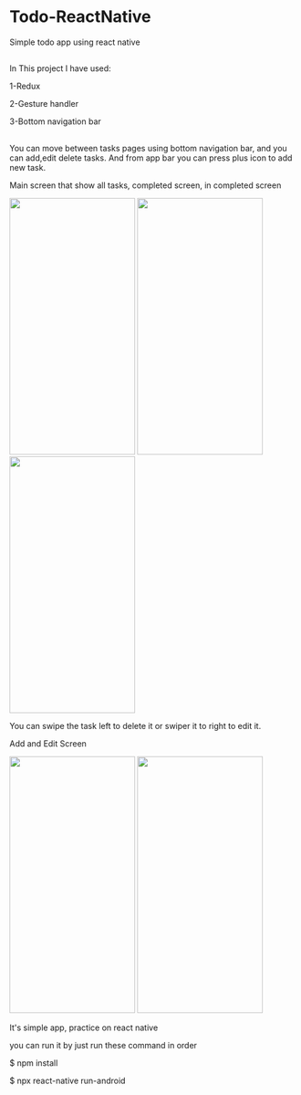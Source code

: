 # Todo-ReactNative
Simple todo app using react native
## 
In This project I have used:

1-Redux

2-Gesture handler

3-Bottom navigation bar

##
You can move between tasks pages using bottom navigation bar, and you can add,edit delete tasks.
And from app bar you can press plus icon to add new task.

Main screen that show all tasks, completed screen, in completed screen

<img height=450 width=220 src="https://github.com/Raed-Khwayreh/FURINT-Ecommerce-App/assets/78206754/b3b62724-337f-45fc-a46e-4f7a38ea7230"/>
<img height=450 width=220 src="https://github.com/Raed-Khwayreh/FURINT-Ecommerce-App/assets/78206754/ea40b1f4-dc56-4f2f-843d-08f8c1a23d7f"/>
<img height=450 width=220 src="https://github.com/Raed-Khwayreh/FURINT-Ecommerce-App/assets/78206754/97e20640-02b8-40f0-a85e-66825438e71a"/>


You can swipe the task left to delete it or swiper it to right to edit it.



Add and Edit Screen

<img height=450 width=220 src="https://github.com/Raed-Khwayreh/FURINT-Ecommerce-App/assets/78206754/0aa68847-259e-41b6-9603-e7c36c38e3f4"/>

<img height=450 width=220 src="https://github.com/Raed-Khwayreh/FURINT-Ecommerce-App/assets/78206754/8d715e00-c988-4c8c-a1b6-74beb36571d5"/>

It's simple app, practice on react native

you can run it by just run these command in order

$ npm install

$ npx react-native run-android



